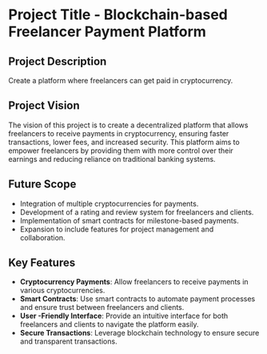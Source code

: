 # Project Title - Blockchain-based Freelancer Payment Platform

## Project Description
Create a platform where freelancers can get paid in cryptocurrency.




## Project Vision
The vision of this project is to create a decentralized platform that allows freelancers to receive payments in cryptocurrency, ensuring faster transactions, lower fees, and increased security. This platform aims to empower freelancers by providing them with more control over their earnings and reducing reliance on traditional banking systems.

## Future Scope
- Integration of multiple cryptocurrencies for payments.
- Development of a rating and review system for freelancers and clients.
- Implementation of smart contracts for milestone-based payments.
- Expansion to include features for project management and collaboration.

## Key Features
- **Cryptocurrency Payments**: Allow freelancers to receive payments in various cryptocurrencies.
- **Smart Contracts**: Use smart contracts to automate payment processes and ensure trust between freelancers and clients.
- **User -Friendly Interface**: Provide an intuitive interface for both freelancers and clients to navigate the platform easily.
- **Secure Transactions**: Leverage blockchain technology to ensure secure and transparent transactions.

